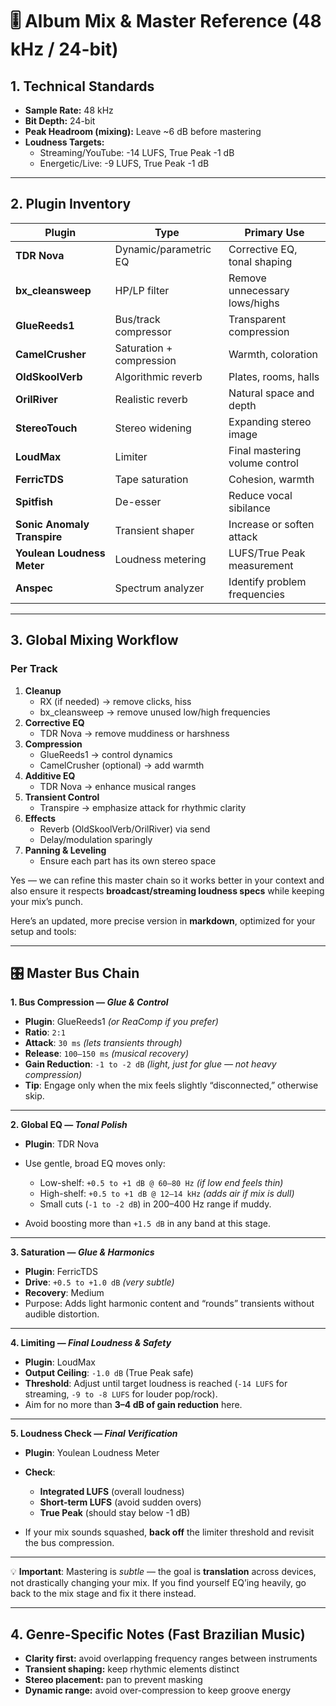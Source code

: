 # 🎚️ Album Mix & Master Reference (48 kHz / 24-bit)

## 1. Technical Standards
- **Sample Rate:** 48 kHz
- **Bit Depth:** 24-bit
- **Peak Headroom (mixing):** Leave ~6 dB before mastering
- **Loudness Targets:**
  - Streaming/YouTube: -14 LUFS, True Peak -1 dB
  - Energetic/Live: -9 LUFS, True Peak -1 dB

---

## 2. Plugin Inventory
| Plugin | Type | Primary Use |
|--------|------|-------------|
| **TDR Nova** | Dynamic/parametric EQ | Corrective EQ, tonal shaping |
| **bx_cleansweep** | HP/LP filter | Remove unnecessary lows/highs |
| **GlueReeds1** | Bus/track compressor | Transparent compression |
| **CamelCrusher** | Saturation + compression | Warmth, coloration |
| **OldSkoolVerb** | Algorithmic reverb | Plates, rooms, halls |
| **OrilRiver** | Realistic reverb | Natural space and depth |
| **StereoTouch** | Stereo widening | Expanding stereo image |
| **LoudMax** | Limiter | Final mastering volume control |
| **FerricTDS** | Tape saturation | Cohesion, warmth |
| **Spitfish** | De-esser | Reduce vocal sibilance |
| **Sonic Anomaly Transpire** | Transient shaper | Increase or soften attack |
| **Youlean Loudness Meter** | Loudness metering | LUFS/True Peak measurement |
| **Anspec** | Spectrum analyzer | Identify problem frequencies |

---

## 3. Global Mixing Workflow

### Per Track
1. **Cleanup**
   - RX (if needed) → remove clicks, hiss
   - bx_cleansweep → remove unused low/high frequencies
2. **Corrective EQ**
   - TDR Nova → remove muddiness or harshness
3. **Compression**
   - GlueReeds1 → control dynamics
   - CamelCrusher (optional) → add warmth
4. **Additive EQ**
   - TDR Nova → enhance musical ranges
5. **Transient Control**
   - Transpire → emphasize attack for rhythmic clarity
6. **Effects**
   - Reverb (OldSkoolVerb/OrilRiver) via send
   - Delay/modulation sparingly
7. **Panning & Leveling**
   - Ensure each part has its own stereo space

Yes — we can refine this master chain so it works better in your context and also ensure it respects **broadcast/streaming loudness specs** while keeping your mix’s punch.

Here’s an updated, more precise version in **markdown**, optimized for your setup and tools:

---

## 🎛 Master Bus Chain

**1. Bus Compression — *Glue & Control***

* **Plugin**: GlueReeds1 *(or ReaComp if you prefer)*
* **Ratio**: `2:1`
* **Attack**: `30 ms` *(lets transients through)*
* **Release**: `100–150 ms` *(musical recovery)*
* **Gain Reduction**: `-1 to -2 dB` *(light, just for glue — not heavy compression)*
* **Tip**: Engage only when the mix feels slightly “disconnected,” otherwise skip.

---

**2. Global EQ — *Tonal Polish***

* **Plugin**: TDR Nova
* Use gentle, broad EQ moves only:

  * Low-shelf: `+0.5 to +1 dB @ 60–80 Hz` *(if low end feels thin)*
  * High-shelf: `+0.5 to +1 dB @ 12–14 kHz` *(adds air if mix is dull)*
  * Small cuts (`-1 to -2 dB`) in 200–400 Hz range if muddy.
* Avoid boosting more than `+1.5 dB` in any band at this stage.

---

**3. Saturation — *Glue & Harmonics***

* **Plugin**: FerricTDS
* **Drive**: `+0.5 to +1.0 dB` *(very subtle)*
* **Recovery**: Medium
* Purpose: Adds light harmonic content and “rounds” transients without audible distortion.

---

**4. Limiting — *Final Loudness & Safety***

* **Plugin**: LoudMax
* **Output Ceiling**: `-1.0 dB` (True Peak safe)
* **Threshold**: Adjust until target loudness is reached (`-14 LUFS` for streaming, `-9 to -8 LUFS` for louder pop/rock).
* Aim for no more than **3–4 dB of gain reduction** here.

---

**5. Loudness Check — *Final Verification***

* **Plugin**: Youlean Loudness Meter
* **Check**:

  * **Integrated LUFS** (overall loudness)
  * **Short-term LUFS** (avoid sudden overs)
  * **True Peak** (should stay below -1 dB)
* If your mix sounds squashed, **back off** the limiter threshold and revisit the bus compression.

---

💡 **Important**:
Mastering is *subtle* — the goal is **translation** across devices, not drastically changing your mix. If you find yourself EQ’ing heavily, go back to the mix stage and fix it there instead.

---

## 4. Genre-Specific Notes (Fast Brazilian Music)
- **Clarity first:** avoid overlapping frequency ranges between instruments
- **Transient shaping:** keep rhythmic elements distinct
- **Stereo placement:** pan to prevent masking
- **Dynamic range:** avoid over-compression to keep groove energy
